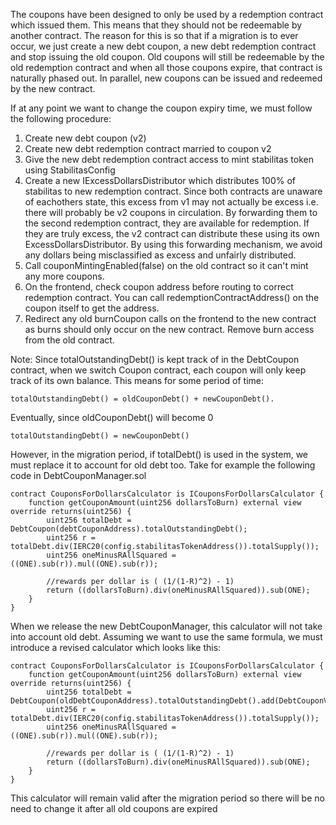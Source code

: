 The coupons have been designed to only be used by a redemption contract which issued them. This means that they should not be redeemable by another contract. The reason for this is so that if a migration is to ever occur, we just create a new debt coupon, a new debt redemption contract and stop issuing the old coupon. Old coupons will still be redeemable by the old redemption contract and when all those coupons expire, that contract is naturally phased out. In parallel, new coupons can be issued and redeemed by the new contract.

If at any point we want to change the coupon expiry time, we must follow the following procedure:

1. Create new debt coupon (v2)
2. Create new debt redemption contract married to coupon v2
3. Give the new debt redemption contract access to mint stabilitas token using StabilitasConfig
4. Create a new IExcessDollarsDistributor which distributes 100% of stabilitas to new redemption contract. Since both contracts are unaware of eachothers state, this excess from v1 may not actually be excess i.e. there will probably be v2 coupons in circulation. By forwarding them to the second redemption contract, they are available for redemption. If they are truly excess, the v2 contract can distribute these using its own ExcessDollarsDistributor. By using this forwarding mechanism, we avoid any dollars being misclassified as excess and unfairly distributed.
5. Call couponMintingEnabled(false) on the old contract so it can't mint any more coupons.
6. On the frontend, check coupon address before routing to correct redemption contract. You can call redemptionContractAddress() on the coupon itself to get the address.
7. Redirect any old burnCoupon calls on the frontend to the new contract as burns should only occur on the new contract. Remove burn access from the old contract.

Note: Since totalOutstandingDebt() is kept track of in the DebtCoupon contract, when we switch Coupon contract, each coupon will only keep track of its own balance. This means for some period of time:
```
totalOutstandingDebt() = oldCouponDebt() + newCouponDebt().
```

Eventually, since oldCouponDebt() will become 0
```
totalOutstandingDebt() = newCouponDebt()
```

However, in the migration period, if totalDebt() is used in the system, we must replace it to account for old debt too. Take for example the following code in DebtCouponManager.sol
```
contract CouponsForDollarsCalculator is ICouponsForDollarsCalculator {
    function getCouponAmount(uint256 dollarsToBurn) external view override returns(uint256) {
        uint256 totalDebt = DebtCoupon(debtCouponAddress).totalOutstandingDebt();
        uint256 r = totalDebt.div(IERC20(config.stabilitasTokenAddress()).totalSupply());
        uint256 oneMinusRAllSquared = ((ONE).sub(r)).mul((ONE).sub(r));
        
        //rewards per dollar is ( (1/(1-R)^2) - 1)
        return ((dollarsToBurn).div(oneMinusRAllSquared)).sub(ONE);
    }
}
```

When we release the new DebtCouponManager, this calculator will not take into account old debt. Assuming we want to use the same formula, we must introduce a revised calculator which looks like this:
```
contract CouponsForDollarsCalculator is ICouponsForDollarsCalculator {
    function getCouponAmount(uint256 dollarsToBurn) external view override returns(uint256) {
        uint256 totalDebt = DebtCoupon(oldDebtCouponAddress).totalOutstandingDebt().add(DebtCouponV2(newDebtCouponAddress).totalOutstandingDebt());
        uint256 r = totalDebt.div(IERC20(config.stabilitasTokenAddress()).totalSupply());
        uint256 oneMinusRAllSquared = ((ONE).sub(r)).mul((ONE).sub(r));

        //rewards per dollar is ( (1/(1-R)^2) - 1)
        return ((dollarsToBurn).div(oneMinusRAllSquared)).sub(ONE);
    }
}
```

This calculator will remain valid after the migration period so there will be no need to change it after all old coupons are expired